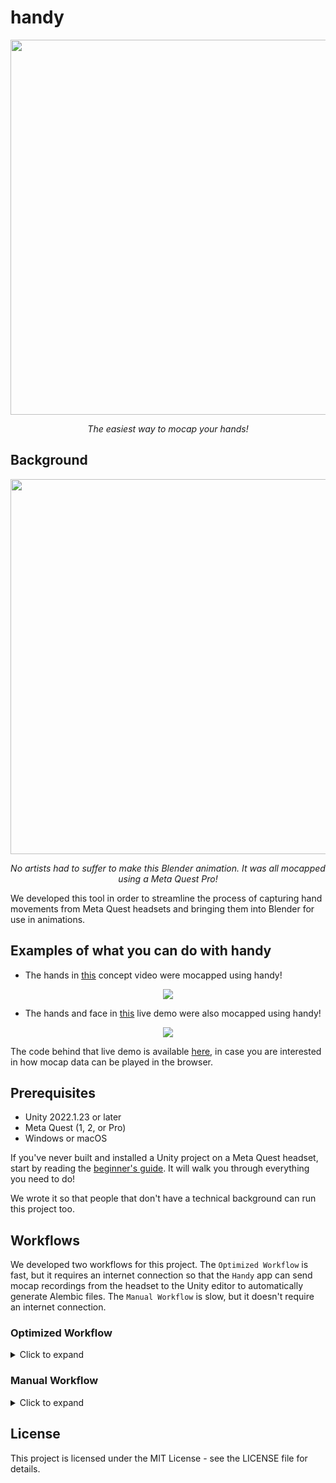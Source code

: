 # handy

<p align="center">
 <img src="https://github.com/Shopify/handy/blob/main/readme_images/logo.PNG" width="600"/>
 <p align="center">
  <em>The easiest way to mocap your hands!</em>
 </p>
</p>

## Background

<p align="center">
 <img src="https://github.com/Shopify/handy/blob/main/readme_images/animated_hands.gif" width="600"/>
 <p align="center">
  <em>No artists had to suffer to make this Blender animation. It was all mocapped using a Meta Quest Pro!</em>
 </p>
</p>

We developed this tool in order to streamline the process of capturing hand movements from Meta Quest headsets and bringing them into Blender for use in animations.

## Examples of what you can do with handy

- The hands in [this](https://twitter.com/StrangeNative/status/1613218237969494017?s=20) concept video were mocapped using handy!

<p align="center">
  <a href="">
    <img src="https://github.com/Shopify/handy/blob/main/readme_images/concept_video.PNG" href="https://twitter.com/StrangeNative/status/1613218237969494017?s=20">
  </a>
</p>

- The hands and face in [this](https://diegomacario.github.io/Hands-In-The-Web) live demo were also mocapped using handy!

<p align="center">
  <a href="">
    <img src="https://github.com/Shopify/handy/blob/main/readme_images/geisha.png" href="https://diegomacario.github.io/Hands-In-The-Web">
  </a>
</p>

The code behind that live demo is available [here](https://github.com/diegomacario/Hands-In-The-Web), in case you are interested in how mocap data can be played in the browser.

## Prerequisites

* Unity 2022.1.23 or later
* Meta Quest (1, 2, or Pro)
* Windows or macOS

If you've never built and installed a Unity project on a Meta Quest headset, start by reading the [beginner's guide](https://github.com/Shopify/handy/blob/main/BEGINNERS_GUIDE.md). It will walk you through everything you need to do!

We wrote it so that people that don't have a technical background can run this project too.

## Workflows

We developed two workflows for this project. The `Optimized Workflow` is fast, but it requires an internet connection so that the `Handy` app can send mocap recordings from the headset to the Unity editor to automatically generate Alembic files. The `Manual Workflow` is slow, but it doesn't require an internet connection. 

### Optimized Workflow

<details>
  <summary>Click to expand</summary>

1. First, build the `ClientScene` and install it to the headset. You can find it here:

<p align="center">
 <img src="https://github.com/Shopify/handy/blob/main/readme_images/client_scene.png" width="600"/>
</p>

To build and install it you can simply go to `File -> Build And Run`.

2. Now, switch over to the `ServerScene` - double-click it to open it, then hit play in the editor. You can find the scene here:

<p align="center">
 <img src="https://github.com/Shopify/handy/blob/main/readme_images/server_scene.png" width="600"/>
</p>

Play in the editor looks like this:

<p align="center">
 <img src="https://github.com/Shopify/handy/blob/main/readme_images/editor_play_button.png" width="600"/>
</p>

3. Run the `Handy` app on the headset.

4. Start and stop recording by pinching your left thumb and index finger together and holding the pinch until the red recording indicator appears or disappears at your left wrist.

<p align="center">
 <img src="https://github.com/Shopify/handy/blob/main/readme_images/begin_and_end_recording.gif" width="600"/>
 <p align="center">
  <em>The red sphere at the left wrist indicates whether you are recording or not.</em>
 </p>
</p>

5. Every time you stop recording, the client (the `Handy` app) will send a `.jsonlines` file to the server (the Unity editor). The server will then immediately start playing back the recording (you will see your hands moving in Unity's viewport). Once it finishes playing the recording (you will see your hands freeze in Unity's viewport), it will output a finished `.abc` filename in Unity's console.

<p align="center">
 <img src="https://github.com/Shopify/handy/blob/main/readme_images/final_abc.png" width="600"/>
</p>

The `.abc` files will always be placed in a folder called `data_output` which is located at the root of your clone of this repository.

6. If you start and stop recording multiple times in a row, a queue will form in the server, so you will have to wait for it to process all your recordings.

7. Load your exported `.abc` files in Blender. You will see two hands and a cube that acts as a placeholder for the headset, which we also record!

<p align="center">
 <img src="https://github.com/Shopify/handy/blob/main/readme_images/hands_and_head.PNG" width="600"/>
</p>
</details>

### Manual Workflow

<details>
  <summary>Click to expand</summary>

1. First, build the `CaptureScene` and install it to the headset. You can find it here:

<p align="center">
 <img src="https://github.com/Shopify/handy/blob/main/readme_images/capture_scene.PNG" width="600"/>
</p>

Double-click it to open it, and then go to `File -> Build Settings...`, select any scenes that are in the `Scenes In Build` box, right click them and select `Remove Selection`.

<p align="center">
 <img src="https://github.com/Shopify/handy/blob/main/readme_images/remove_selection.png" width="600"/>
</p>

After that simply click the `Add Open Scenes` button and the `CaptureScene` should be added to the list. You are now ready to press the `Build And Run` button.

<p align="center">
 <img src="https://github.com/Shopify/handy/blob/main/readme_images/add_open_scenes.png" width="600"/>
</p>

2. Run the `Handy` app on the headset.
3. Start and stop recording by pinching your left thumb and index finger together and holding the pinch until the red recording indicator appears or disappears at your left wrist.

<p align="center">
 <img src="https://github.com/Shopify/handy/blob/main/readme_images/begin_and_end_recording.gif" width="600"/>
 <p align="center">
  <em>The red sphere at the left wrist indicates whether you are recording or not.</em>
 </p>
</p>

4. Connect the headset to your computer and download the `.jsonlines` files that were recorded. You can find them here:

<p align="center">
 <img src="https://github.com/Shopify/handy/blob/main/readme_images/jsonlines_folder.PNG" width="600"/>
</p>

5. Open the `PlaybackScene` in the Unity editor by double-clicking it. You can find it here:

<p align="center">
 <img src="https://github.com/Shopify/handy/blob/main/readme_images/playback_scene.PNG" width="600"/>
</p>

6. Click on the `PlaybackManager` object in the scene hierarchy. In the `PlaybackManager` component of that object, input the path of the `.jsonlines` file that you want to export as an Alembic file. In the `AlembicExporter` component of the same object, specify the location where you want the Alembic file to be generated and its name.

<p align="center">
 <img src="https://github.com/Shopify/handy/blob/main/readme_images/playback_steps.PNG" width="600"/>
</p>

7. Hit play in the editor and wait for the animation to complete. Play in the editor looks like this:

<p align="center">
 <img src="https://github.com/Shopify/handy/blob/main/readme_images/editor_play_button.png" width="600"/>
</p>

8. Load your exported `.abc` file in Blender. You will see two hands and a cube that acts as a placeholder for the headset, which we also record!

<p align="center">
 <img src="https://github.com/Shopify/handy/blob/main/readme_images/hands_and_head.PNG" width="600"/>
</p>
</details>

## License

This project is licensed under the MIT License - see the LICENSE file for details.